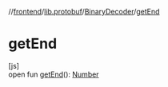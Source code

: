 //[frontend](../../../index.md)/[lib.protobuf](../index.md)/[BinaryDecoder](index.md)/[getEnd](get-end.md)

# getEnd

[js]\
open fun [getEnd](get-end.md)(): [Number](https://kotlinlang.org/api/latest/jvm/stdlib/kotlin/-number/index.html)
